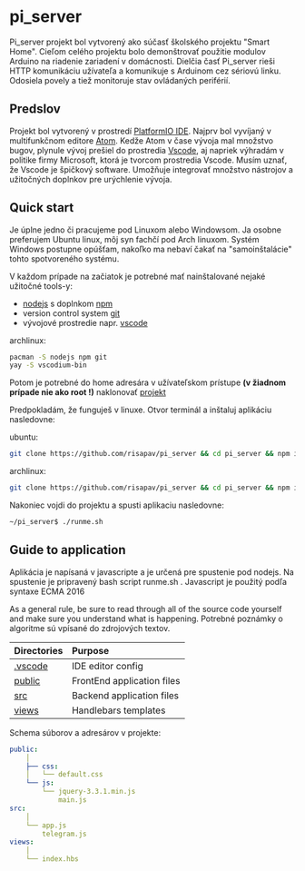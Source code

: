 # pi_server

Pi_server projekt bol vytvorený ako súčasť školského projektu "Smart Home". Cieľom celého projektu bolo demonštrovať použitie modulov Arduino na riadenie zariadení v domácnosti. Dielčia časť Pi_server rieši HTTP komunikáciu užívateľa a komunikuje s Arduinom cez sériovú linku. Odosiela povely a tiež monitoruje stav ovládaných periférií.

## Predslov
Projekt bol vytvorený v prostredí [PlatformIO IDE](https://platformio.org/). Najprv bol vyvíjaný v multifunkčnom editore [Atom](https://atom.io/). Kedže Atom v čase vývoja mal množstvo bugov, plynule vývoj prešiel do prostredia [Vscode](https://code.visualstudio.com/), aj napriek výhradám v politike firmy Microsoft, ktorá je tvorcom prostredia Vscode. Musím uznať, že Vscode je špičkový software. Umožňuje integrovať množstvo nástrojov a užitočných doplnkov pre urýchlenie vývoja.

## Quick start

Je úplne jedno či pracujeme pod Linuxom alebo Windowsom. Ja osobne preferujem Ubuntu linux, môj syn fachčí pod Arch linuxom. Systém Windows postupne opúšťam, nakoľko ma nebaví čakať na "samoinštalácie" tohto spotvoreného systému.

V každom prípade na začiatok je potrebné mať nainštalované nejaké užitočné tools-y:
* [nodejs](https://nodejs.org/en/download/) s doplnkom [npm](https://www.npmjs.org/)
* version control system [git](https://git-scm.com/)
* vývojové prostredie napr. [vscode](https://code.visualstudio.com/)

archlinux:
```sh
pacman -S nodejs npm git
yay -S vscodium-bin
```

Potom je potrebné do home adresára v užívateľskom prístupe **(v žiadnom prípade nie ako root !)** naklonovať [projekt](https://github.com/risapav/pi_server)

Predpokladám, že funguješ v linuxe.
Otvor terminál a inštaluj aplikáciu nasledovne:

ubuntu:
```sh
git clone https://github.com/risapav/pi_server && cd pi_server && npm install
```

archlinux:
```sh
git clone https://github.com/risapav/pi_server && cd pi_server && npm install
```

Nakoniec vojdi do projektu a spusti aplikaciu nasledovne:
```sh
~/pi_server$ ./runme.sh
```

## Guide to application

Aplikácia je napísaná v javascripte a je určená pre spustenie pod nodejs. Na spustenie je pripravený bash script runme.sh . Javascript je použitý podľa syntaxe ECMA 2016

As a general rule, be sure to read through all of the source code yourself and make sure you understand what is happening. Potrebné poznámky o algoritme sú vpísané do zdrojových textov.

| Directories          | Purpose                    |
| :------------------- | :------------------------- |
| [.vscode](./.vscode) | IDE editor config          |
| [public](./public)   | FrontEnd application files |
| [src](./src)         | Backend application files  |
| [views](./views)     | Handlebars templates       |

Schema súborov a adresárov v projekte:
```yaml
public:
    │
    ├── css:
    │   └── default.css
    └── js:
        └── jquery-3.3.1.min.js
            main.js
src:
    │
    └── app.js
        telegram.js
views:
    │
    └── index.hbs
```
